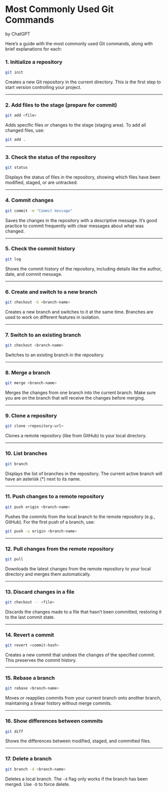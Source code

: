 # Most Commonly Used Git Commands
by ChatGPT

Here’s a guide with the most commonly used Git commands, along with brief explanations for each:

### 1. **Initialize a repository**
```bash
git init
```
Creates a new Git repository in the current directory. This is the first step to start version controlling your project.

---

### 2. **Add files to the stage (prepare for commit)**
```bash
git add <file>
```
Adds specific files or changes to the stage (staging area). To add all changed files, use:
```bash
git add .
```

---

### 3. **Check the status of the repository**
```bash
git status
```
Displays the status of files in the repository, showing which files have been modified, staged, or are untracked.

---

### 4. **Commit changes**
```bash
git commit -m "Commit message"
```
Saves the changes in the repository with a descriptive message. It’s good practice to commit frequently with clear messages about what was changed.

---

### 5. **Check the commit history**
```bash
git log
```
Shows the commit history of the repository, including details like the author, date, and commit message.

---

### 6. **Create and switch to a new branch**
```bash
git checkout -b <branch-name>
```
Creates a new branch and switches to it at the same time. Branches are used to work on different features in isolation.

---

### 7. **Switch to an existing branch**
```bash
git checkout <branch-name>
```
Switches to an existing branch in the repository.

---

### 8. **Merge a branch**
```bash
git merge <branch-name>
```
Merges the changes from one branch into the current branch. Make sure you are on the branch that will receive the changes before merging.

---

### 9. **Clone a repository**
```bash
git clone <repository-url>
```
Clones a remote repository (like from GitHub) to your local directory.

---

### 10. **List branches**
```bash
git branch
```
Displays the list of branches in the repository. The current active branch will have an asterisk (*) next to its name.

---

### 11. **Push changes to a remote repository**
```bash
git push origin <branch-name>
```
Pushes the commits from the local branch to the remote repository (e.g., GitHub). For the first push of a branch, use:
```bash
git push -u origin <branch-name>
```

---

### 12. **Pull changes from the remote repository**
```bash
git pull
```
Downloads the latest changes from the remote repository to your local directory and merges them automatically.

---

### 13. **Discard changes in a file**
```bash
git checkout -- <file>
```
Discards the changes made to a file that hasn’t been committed, restoring it to the last commit state.

---

### 14. **Revert a commit**
```bash
git revert <commit-hash>
```
Creates a new commit that undoes the changes of the specified commit. This preserves the commit history.

---

### 15. **Rebase a branch**
```bash
git rebase <branch-name>
```
Moves or reapplies commits from your current branch onto another branch, maintaining a linear history without merge commits.

---

### 16. **Show differences between commits**
```bash
git diff
```
Shows the differences between modified, staged, and committed files.

---

### 17. **Delete a branch**
```bash
git branch -d <branch-name>
```
Deletes a local branch. The `-d` flag only works if the branch has been merged. Use `-D` to force delete.